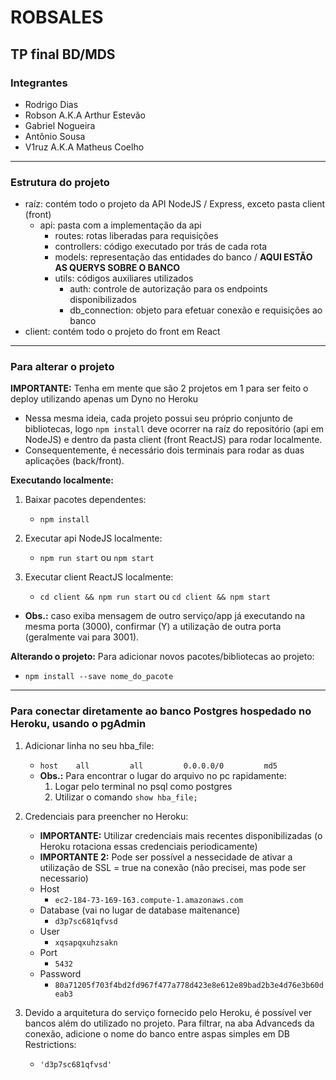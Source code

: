 # ROBSALES
## TP final BD/MDS
### Integrantes
- Rodrigo Dias
- Robson A.K.A Arthur Estevão
- Gabriel Nogueira
- Antônio Sousa
- V1ruz A.K.A Matheus Coelho
___
### Estrutura do projeto
- raíz: contém todo o projeto da API NodeJS / Express, exceto pasta client (front)
  - api: pasta com a implementação da api
    - routes: rotas liberadas para requisições
    - controllers: código executado por trás de cada rota
    - models: representação das entidades do banco / **AQUI ESTÃO AS QUERYS SOBRE O BANCO**
    - utils: códigos auxiliares utilizados
      - auth: controle de autorização para os endpoints disponibilizados
      - db_connection: objeto para efetuar conexão e requisições ao banco
- client: contém todo o projeto do front em React
___
### Para alterar o projeto
**IMPORTANTE:** Tenha em mente que são 2 projetos em 1 para ser feito o deploy utilizando apenas um Dyno no Heroku
 - Nessa mesma ideia, cada projeto possui seu próprio conjunto de bibliotecas, logo `npm install` deve ocorrer na raíz do repositório (api em NodeJS) e dentro da pasta client (front ReactJS) para rodar localmente.
 - Consequentemente, é necessário dois terminais para rodar as duas aplicações (back/front).

**Executando localmente:**
1. Baixar pacotes dependentes:
    - `npm install`

2. Executar api NodeJS localmente:
    - `npm run start` ou `npm start`

3. Executar client ReactJS localmente:
    - `cd client && npm run start` ou `cd client && npm start`
- **Obs.:** caso exiba mensagem de outro serviço/app já executando na mesma porta (3000), confirmar (Y) a utilização de outra porta (geralmente vai para 3001).

**Alterando o projeto:**
Para adicionar novos pacotes/bibliotecas ao projeto:
- `npm install --save nome_do_pacote`
___
### Para conectar diretamente ao banco Postgres hospedado no Heroku, usando o pgAdmin
1. Adicionar linha no seu hba_file:
    - `host    all         all         0.0.0.0/0         md5`
    - **Obs.:** Para encontrar o lugar do arquivo no pc rapidamente:
      1. Logar pelo terminal no psql como postgres
      2. Utilizar o comando `show hba_file;`

2. Credenciais para preencher no Heroku:
    - **IMPORTANTE:** Utilizar credenciais mais recentes disponibilizadas (o Heroku rotaciona essas credenciais periodicamente)
    - **IMPORTANTE 2:** Pode ser possível a nessecidade de ativar a utilização de SSL = true na conexão (não precisei, mas pode ser necessario)
    - Host
      - `ec2-184-73-169-163.compute-1.amazonaws.com`
    - Database (vai no lugar de database maitenance)
      -  `d3p7sc681qfvsd`
    - User
      -  `xqsapqxuhzsakn`
    - Port
      -  `5432`
    - Password
      -  `80a71205f703f4bd2fd967f477a778d423e8e612e89bad2b3e4d76e3b60deab3`

3. Devido a arquitetura do serviço fornecido pelo Heroku, é possível ver bancos além do utilizado no projeto. Para filtrar, na aba Advanceds da conexão, adicione o nome do banco entre aspas simples em DB Restrictions:
    - `'d3p7sc681qfvsd'`
